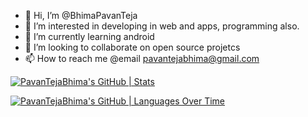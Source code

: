 - 👋 Hi, I’m @BhimaPavanTeja
- 👀 I’m interested in developing in web and apps, programming also.
- 🌱 I’m currently learning android
- 💞️ I’m looking to collaborate on open source projetcs
- 📫 How to reach me @email pavantejabhima@gmail.com

[![PavanTejaBhima's GitHub | Stats](https://stats.quine.sh/PavanTejaBhima/github?theme=dark)](https://quine.sh?utm_source=widgets&utm_campaign=PavanTejaBhima)

[![PavanTejaBhima's GitHub | Languages Over Time](https://stats.quine.sh/PavanTejaBhima/languages-over-time?theme=dark)](https://quine.sh?utm_source=widgets&utm_campaign=PavanTejaBhima)
<!---
BhimaPavanTeja/BhimaPavanTeja is a ✨ special ✨ repository because its `README.md` (this file) appears on your GitHub profile.
You can click the Preview link to take a look at your changes.
--->
